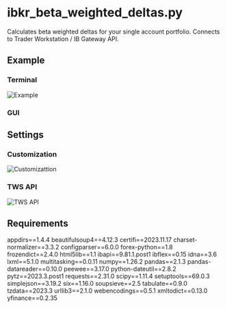 # ibkr_beta_weighted_deltas.py
Calculates beta weighted deltas for your single account portfolio. Connects to Trader Workstation / IB Gateway API.
## Example
### Terminal
![Example](https://i.imgur.com/8FKIUdS.png)
### GUI
## Settings
### Customization
![Customizattion](https://i.imgur.com/ihCPi14.png)
### TWS API
![TWS API](https://i.imgur.com/WvHPmbp.png)
## Requirements
appdirs==1.4.4
beautifulsoup4==4.12.3
certifi==2023.11.17
charset-normalizer==3.3.2
configparser==6.0.0
forex-python==1.8
frozendict==2.4.0
html5lib==1.1
ibapi==9.81.1.post1
ibflex==0.15
idna==3.6
lxml==5.1.0
multitasking==0.0.11
numpy==1.26.2
pandas==2.1.3
pandas-datareader==0.10.0
peewee==3.17.0
python-dateutil==2.8.2
pytz==2023.3.post1
requests==2.31.0
scipy==1.11.4
setuptools==69.0.3
simplejson==3.19.2
six==1.16.0
soupsieve==2.5
tabulate==0.9.0
tzdata==2023.3
urllib3==2.1.0
webencodings==0.5.1
xmltodict==0.13.0
yfinance==0.2.35

